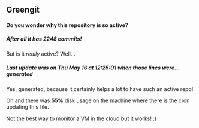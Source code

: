 ## Greengit

#### Do you wonder why this repository is so active?

##### After all it has 2248 commits!

But is it *really* active? Well...

##### Last update was on Thu May 16 at 12:25:01 when those lines were... generated

Yes, generated, because it certainly helps a lot to have such an active repo!

Oh and there was **55%** disk usage on the machine
where there is the cron updating this file.

Not the best way to monitor a VM in the cloud but it works! :)
